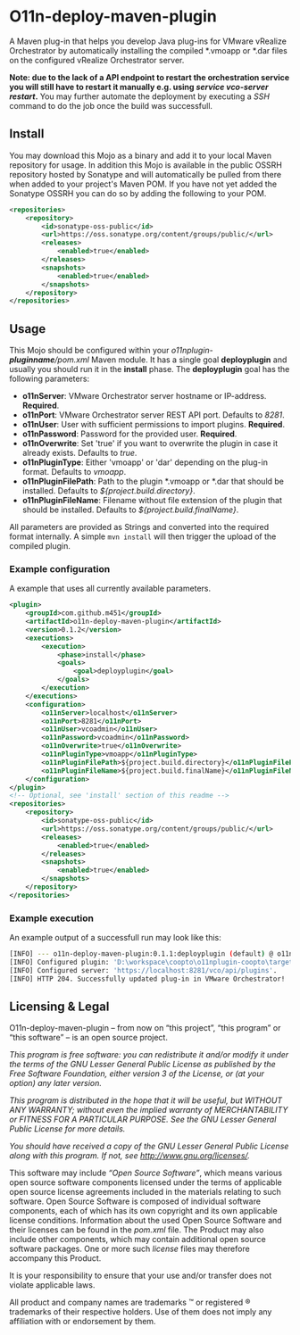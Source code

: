 # O11n-deploy-maven-plugin

A Maven plug-in that helps you develop Java plug-ins for VMware vRealize Orchestrator by automatically installing the compiled *.vmoapp or *.dar files on the configured vRealize Orchestrator server.

**Note: due to the lack of a API endpoint to restart the orchestration service you will still have to restart it manually e.g. using *service vco-server restart*.** You may further automate the deployment by executing a *SSH* command to do the job once the build was successfull.


## Install
You may download this Mojo as a binary and add it to your local Maven repository for usage. In addition this Mojo is available in the public OSSRH repository hosted by Sonatype and will automatically be pulled from there when added to your project's Maven POM.
If you have not yet added the Sonatype OSSRH you can do so by adding the following to your POM.

```xml
<repositories>
	<repository>
		<id>sonatype-oss-public</id>
		<url>https://oss.sonatype.org/content/groups/public/</url>
		<releases>
			<enabled>true</enabled>
		</releases>
		<snapshots>
			<enabled>true</enabled>
		</snapshots>
	</repository>
</repositories>
```


## Usage
This Mojo should be configured within your *o11nplugin-**pluginname**/pom.xml* Maven module. It has a single goal **deployplugin** and usually you should run it in the **install** phase. The **deployplugin** goal has the following parameters:

- **o11nServer**: VMware Orchestrator server hostname or IP-address. **Required**.
- **o11nPort**: VMware Orchestrator server REST API port. Defaults to *8281*.
- **o11nUser**: User with sufficient permissions to import plugins. **Required**.
- **o11nPassword**: Password for the provided user. **Required**.
- **o11nOverwrite**: Set 'true' if you want to overwrite the plugin in case it already exists. Defaults to *true*.
- **o11nPluginType**: Either 'vmoapp' or 'dar' depending on the plug-in format. Defaults to *vmoapp*.
- **o11nPluginFilePath**: Path to the plugin *.vmoapp or *.dar that should be installed. Defaults to *${project.build.directory}*.
- **o11nPluginFileName**: Filename without file extension of the plugin that should be installed. Defaults to *${project.build.finalName}*.

All parameters are provided as Strings and converted into the required format internally. A simple `mvn install` will then trigger the upload of the compiled plugin.


### Example configuration
A example that uses all currently available parameters.

```xml
<plugin>
	<groupId>com.github.m451</groupId>
	<artifactId>o11n-deploy-maven-plugin</artifactId>
	<version>0.1.2</version>
	<executions>
		<execution>
			<phase>install</phase>
			<goals>
				<goal>deployplugin</goal>
			</goals>
		</execution>
	</executions>
	<configuration>
		<o11nServer>localhost</o11nServer>
		<o11nPort>8281</o11nPort>
		<o11nUser>vcoadmin</o11nUser>
		<o11nPassword>vcoadmin</o11nPassword>
		<o11nOverwrite>true</o11nOverwrite>
		<o11nPluginType>vmoapp</o11nPluginType>
		<o11nPluginFilePath>${project.build.directory}</o11nPluginFilePath>
		<o11nPluginFileName>${project.build.finalName}</o11nPluginFileName>
	</configuration>
</plugin>
<!-- Optional, see 'install' section of this readme -->
<repositories>
	<repository>
		<id>sonatype-oss-public</id>
		<url>https://oss.sonatype.org/content/groups/public/</url>
		<releases>
			<enabled>true</enabled>
		</releases>
		<snapshots>
			<enabled>true</enabled>
		</snapshots>
	</repository>
</repositories>
```


### Example execution
 
 An example output of a successfull run may look like this:
```bash
[INFO] --- o11n-deploy-maven-plugin:0.1.1:deployplugin (default) @ o11nplugin-coopto ---
[INFO] Configured plugin: 'D:\workspace\coopto\o11nplugin-coopto\target\o11nplugin-coopto-0.0.3-dev.vmoapp'.
[INFO] Configured server: 'https://localhost:8281/vco/api/plugins'.
[INFO] HTTP 204. Successfully updated plug-in in VMware Orchestrator!
```


## Licensing & Legal
O11n-deploy-maven-plugin – from now on “this project”, “this program” or “this software” – is an open source project.

*This program is free software: you can redistribute it and/or modify it under the terms of the GNU Lesser General Public License as published by the Free Software Foundation, either version 3 of the License, or (at your option) any later version.*

*This program is distributed in the hope that it will be useful, but WITHOUT ANY WARRANTY; without even the implied warranty of MERCHANTABILITY or FITNESS FOR A PARTICULAR PURPOSE. See the GNU Lesser General Public License for more details.*

*You should have received a copy of the GNU Lesser General Public License along with this program. If not, see http://www.gnu.org/licenses/.*


This software may include *“Open Source Software”*, which means various open source software components licensed under the terms of applicable open source license agreements included in the materials relating to such software. Open Source Software is composed of individual software components, each of which has its own copyright and its own applicable license conditions. Information about the used Open Source Software and their licenses can be found in the *pom.xml* file. The Product may also include other components, which may contain additional open source software packages. One or more such *license* files may therefore accompany this Product.

It is your responsibility to ensure that your use and/or transfer does not violate applicable laws. 

All product and company names are trademarks ™ or registered ® trademarks of their respective holders. Use of them does not imply any affiliation with or endorsement by them.